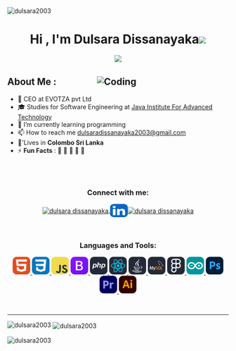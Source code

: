 <p align="left"> <img src="https://komarev.com/ghpvc/?username=dulsara2003&label=Profile%20views&color=0e75b6&style=flat" alt="dulsara2003" /> </p>

<h1 align="center"><b>Hi , I'm Dulsara Dissanayaka</b><img src="https://media.giphy.com/media/hvRJCLFzcasrR4ia7z/giphy.gif" width="35"></h1>

<p align="center">
  <a href="https://github.com/DenverCoder1/readme-typing-svg"><img src="https://readme-typing-svg.herokuapp.com?font=Time+New+Roman&color=cyan&size=25&center=true&vCenter=true&width=600&height=100&lines=Hi...+I'm+Dulsara+Dissanayaka;Student+at+Java+Institute+Sri+Lanka;Software+Engineer;Active+Learner/Researcher;"></a>
</p>

## About Me :<img align="right" alt="Coding" width="300" src="https://i.pinimg.com/originals/81/17/8b/81178b47a8598f0c81c4799f2cdd4057.gif">

- 🏢 CEO at EVOTZA pvt Ltd  
- 🎓 Studies for Software Engineering at [Java Institute For Advanced Technology ](https://www.javainstitute.edu.lk/)
- 🌱 I’m currently learning programming
- 📫 How to reach me dulsaradissanayaka2003@gmail.com
- 🏡'Lives in **Colombo Sri Lanka**
- ⚡ **Fun Facts** : 🍕 🏉 🏏 🎥 🚞

<br>



<br/>



<h3 align="center">Connect with me:</h3>
<p align="center">
  
<a href="https://www.facebook.com/share/1DQdcJ8yaj/" target="blank">
    <img align="center" src="https://raw.githubusercontent.com/rahuldkjain/github-profile-readme-generator/master/src/images/icons/Social/facebook.svg" alt="dulsara dissanayaka" height="30" width="40" />  </a><a href="https://linkedin.com/in/dulsara-dissanayaka-2b8a26285" target="blank"><img align="center" src="https://github.com/tandpfun/skill-icons/blob/main/icons/LinkedIn.svg" alt="dulsara dissanayaka" height="30" width="40" /></a><a href="https://www.youtube.com/c/dulsara dissanayaka" target="blank"><img align="center" src="https://raw.githubusercontent.com/rahuldkjain/github-profile-readme-generator/master/src/images/icons/Social/youtube.svg" alt="dulsara dissanayaka" height="30" width="40" /></a>



   

  

  
</p>

<br/>


<h3 align="center">Languages and Tools:</h3>

<p align="center"> <a href="https://www.w3.org/html/" target="_blank" rel="noreferrer"> <img src="https://github.com/tandpfun/skill-icons/blob/main/icons/HTML.svg" alt="html5" width="40" height="40"/> </a> <a href="https://www.w3schools.com/css/" target="_blank" rel="noreferrer"> <img src="https://github.com/tandpfun/skill-icons/blob/main/icons/CSS.svg" alt="css3" width="40" height="40"/> </a>  <a href="https://developer.mozilla.org/en-US/docs/Web/JavaScript" target="_blank" rel="noreferrer"> <img src="https://github.com/tandpfun/skill-icons/blob/main/icons/JavaScript.svg" alt="javascript" width="40" height="40"/> </a>  <a href="https://getbootstrap.com" target="_blank" rel="noreferrer"> <img src="https://github.com/tandpfun/skill-icons/blob/main/icons/Bootstrap.svg" alt="bootstrap" width="40" height="40"/> </a> <a href="https://www.php.net" target="_blank" rel="noreferrer"> <img src="https://github.com/tandpfun/skill-icons/blob/main/icons/PHP-Dark.svg" alt="php" width="40" height="40"/> </a> <a href="https://reactjs.org/" target="_blank" rel="noreferrer"> <img src="https://github.com/tandpfun/skill-icons/blob/main/icons/React-Dark.svg" alt="react" width="40" height="40"/> </a><a href="https://www.java.com" target="_blank" rel="noreferrer"> <img src="https://github.com/tandpfun/skill-icons/blob/main/icons/Java-Dark.svg" alt="java" width="40" height="40"/> </a><a href="https://www.mysql.com/" target="_blank" rel="noreferrer"> <img src="https://github.com/tandpfun/skill-icons/blob/main/icons/MySQL-Dark.svg" alt="mysql" width="40" height="40"/> </a> <a href="https://www.figma.com/" target="_blank" rel="noreferrer"> <img src="https://github.com/tandpfun/skill-icons/blob/main/icons/Figma-Dark.svg" alt="figma" width="40" height="40"/> </a> <a href="https://www.arduino.cc/" target="_blank" rel="noreferrer"> <img src="https://github.com/tandpfun/skill-icons/blob/main/icons/Arduino.svg" alt="arduino" width="40" height="40"/> </a>  <a href="https://www.photoshop.com/en" target="_blank" rel="noreferrer"> <img src="https://github.com/tandpfun/skill-icons/blob/main/icons/Photoshop.svg" alt="photoshop" width="40" height="40"/> </a>  <a href="https://www.adobe.com/products/premiere.html" target="_blank" rel="noreferrer"> <img src="https://github.com/tandpfun/skill-icons/blob/main/icons/Premiere.svg" alt="Premierepro" width="40" height="40"/> </a>  <a href="https://www.adobe.com/in/products/illustrator.html" target="_blank" rel="noreferrer"> <img src="https://github.com/tandpfun/skill-icons/blob/main/icons/Illustrator.svg" alt="illustrator" width="40" height="40"/> </a> 

</p>
<br/>

<hr/>

  
  </p>

<p><img align="left" src="https://github-readme-stats.vercel.app/api/top-langs?username=dulsara2003&show_icons=true&locale=en&layout=compact" alt="dulsara2003" /></p>

<p>&nbsp;<img align="center" src="https://github-readme-stats.vercel.app/api?username=dulsara2003&show_icons=true&locale=en" alt="dulsara2003" /></p>

<p><img align="center" src="https://github-readme-streak-stats.herokuapp.com/?user=dulsara2003&" alt="dulsara2003" /></p>

